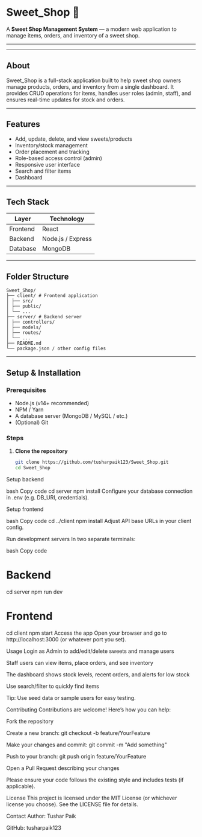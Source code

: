 # Sweet_Shop 🍬

A **Sweet Shop Management System** — a modern web application to manage items, orders, and inventory of a sweet shop.

---



---

## About

Sweet_Shop is a full-stack application built to help sweet shop owners manage products, orders, and inventory from a single dashboard. It provides CRUD operations for items, handles user roles (admin, staff), and ensures real-time updates for stock and orders.

---

## Features

- Add, update, delete, and view sweets/products  
- Inventory/stock management  
- Order placement and tracking  
- Role-based access control (admin)  
- Responsive user interface  
- Search and filter items  
- Dashboard 

---

## Tech Stack

| Layer | Technology |
|-------|------------|
| Frontend | React |
| Backend | Node.js / Express|
| Database | MongoDB |


>

---

## Folder Structure
~~~
Sweet_Shop/
├── client/ # Frontend application
│ ├── src/
│ ├── public/
│ └── ...
├── server/ # Backend server
│ ├── controllers/
│ ├── models/
│ ├── routes/
│ └── ...
├── README.md
└── package.json / other config files
~~~


---

## Setup & Installation

### Prerequisites

- Node.js (v14+ recommended)  
- NPM / Yarn  
- A database server (MongoDB / MySQL / etc.)  
- (Optional) Git  

### Steps

1. **Clone the repository**
   ```bash
   git clone https://github.com/tusharpaik123/Sweet_Shop.git
   cd Sweet_Shop
Setup backend

bash
Copy code
cd server
npm install
Configure your database connection in .env (e.g. DB_URI, credentials).

Setup frontend

bash
Copy code
cd ../client
npm install
Adjust API base URLs in your client config.

Run development servers
In two separate terminals:

bash
Copy code
# Backend
cd server
npm run dev

# Frontend
cd client
npm start
Access the app
Open your browser and go to http://localhost:3000 (or whatever port you set).

Usage
Login as Admin to add/edit/delete sweets and manage users

Staff users can view items, place orders, and see inventory

The dashboard shows stock levels, recent orders, and alerts for low stock

Use search/filter to quickly find items

Tip: Use seed data or sample users for easy testing.

Contributing
Contributions are welcome! Here’s how you can help:

Fork the repository

Create a new branch: git checkout -b feature/YourFeature

Make your changes and commit: git commit -m "Add something"

Push to your branch: git push origin feature/YourFeature

Open a Pull Request describing your changes

Please ensure your code follows the existing style and includes tests (if applicable).

License
This project is licensed under the MIT License (or whichever license you choose).
See the LICENSE file for details.

Contact
Author: Tushar Paik

GitHub: tusharpaik123
